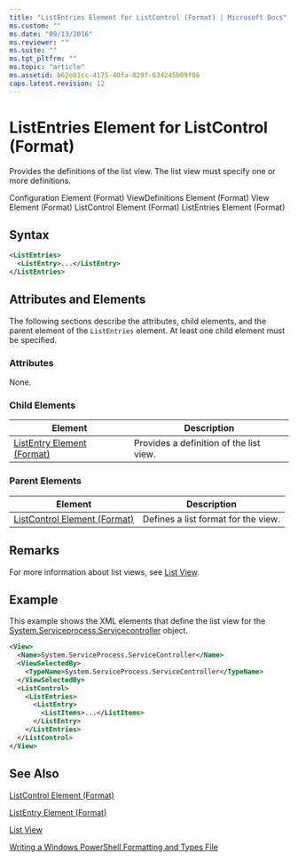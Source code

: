 ```yaml
---
title: "ListEntries Element for ListControl (Format) | Microsoft Docs"
ms.custom: ""
ms.date: "09/13/2016"
ms.reviewer: ""
ms.suite: ""
ms.tgt_pltfrm: ""
ms.topic: "article"
ms.assetid: b62e81cc-4175-40fa-829f-634245b09f86
caps.latest.revision: 12
---
```

# ListEntries Element for ListControl (Format)

Provides the definitions of the list view. The list view must specify one or more definitions.

Configuration Element (Format)
ViewDefinitions Element (Format)
View Element (Format)
ListControl Element (Format)
ListEntries Element (Format)

## Syntax

```xml
<ListEntries>
  <ListEntry>...</ListEntry>
</ListEntries>
```

## Attributes and Elements

The following sections describe the attributes, child elements, and the parent element of the `ListEntries` element. At least one child element must be specified.

### Attributes

None.

### Child Elements

|Element|Description|
|-------------|-----------------|
|[ListEntry Element (Format)](./listentry-element-for-listcontrol-format.md)|Provides a definition of the list view.|

### Parent Elements

|Element|Description|
|-------------|-----------------|
|[ListControl Element (Format)](./listcontrol-element-format.md)|Defines a list format for the view.|

## Remarks

For more information about list views, see [List View](./creating-a-list-view.md).

## Example

This example shows the XML elements that define the list view for the [System.Serviceprocess.Servicecontroller](/dotnet/api/System.ServiceProcess.ServiceController) object.

```xml
<View>
  <Name>System.ServiceProcess.ServiceController</Name>
  <ViewSelectedBy>
    <TypeName>System.ServiceProcess.ServiceController</TypeName>
  </ViewSelectedBy>
  <ListControl>
    <ListEntries>
      <ListEntry>
        <ListItems>...</ListItems>
      </ListEntry>
    </ListEntries>
  </ListControl>
</View>
```

## See Also

[ListControl Element (Format)](./listcontrol-element-format.md)

[ListEntry Element (Format)](./listentry-element-for-listcontrol-format.md)

[List View](./creating-a-list-view.md)

[Writing a Windows PowerShell Formatting and Types File](./writing-a-powershell-formatting-file.md)
